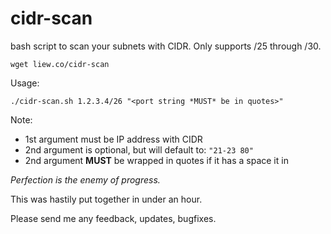 # cidr-scan
bash script to scan your subnets with CIDR. Only supports /25 through /30.

```
wget liew.co/cidr-scan
```

Usage: 

```
./cidr-scan.sh 1.2.3.4/26 "<port string *MUST* be in quotes>"
```

Note:
* 1st argument must be IP address with CIDR
* 2nd argument is optional, but will default to: `"21-23 80"`
* 2nd argument **MUST** be wrapped in quotes if it has a space it in

_Perfection is the enemy of progress._

This was hastily put together in under an hour.

Please send me any feedback, updates, bugfixes.
